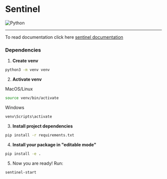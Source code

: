 # Sentinel
![Python](https://img.shields.io/badge/Python-3776AB?style=flat&logo=python&logoColor=white)

---

To read documentation click here [sentinel documentation](./markdown/documentation.md)

### Dependencies

1. **Create venv**
```zsh
python3 -m venv venv
```

2. **Activate venv**

MacOS/Linux
```zsh
source venv/bin/activate
```
Windows
```zsh
venv\Scripts\activate
```

3. **Install project dependencies**
```zsh
pip install -r requirements.txt
```

4. **Install your package in "editable mode"**
```zsh
pip install -e .
```

5. Now you are ready! Run:
```zsh
sentinel-start
```
